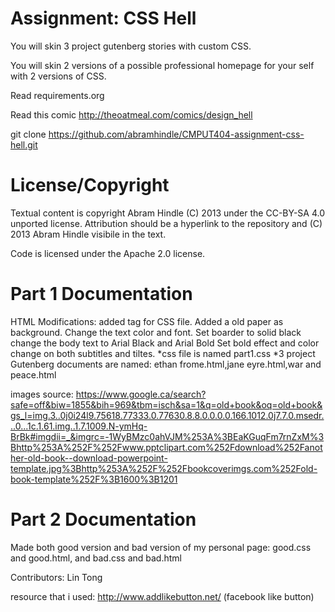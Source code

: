 Assignment: CSS Hell
====================

You will skin 3 project gutenberg stories with custom CSS.

You will skin 2 versions of a possible professional homepage for your
self with 2 versions of CSS.

Read requirements.org

Read this comic http://theoatmeal.com/comics/design_hell

git clone https://github.com/abramhindle/CMPUT404-assignment-css-hell.git

License/Copyright
=================

Textual content is copyright Abram Hindle (C) 2013 under the CC-BY-SA
4.0 unported license. Attribution should be a hyperlink to the
repository and (C) 2013 Abram Hindle visibile in the text.

Code is licensed under the Apache 2.0 license.

Part 1 Documentation
================
HTML Modifications: added tag for CSS file.
Added a old paper as background.
Change the text color and font.
Set boarder to solid black
change the body text to Arial Black and Arial Bold
Set bold effect and color change on both subtitles and tiltes.
*css file is named part1.css 
*3 project Gutenberg documents are named: ethan frome.html,jane eyre.html,war and peace.html

images source:
https://www.google.ca/search?safe=off&biw=1855&bih=969&tbm=isch&sa=1&q=old+book&oq=old+book&gs_l=img.3..0j0i24l9.75618.77333.0.77630.8.8.0.0.0.0.166.1012.0j7.7.0.msedr...0...1c.1.61.img..1.7.1009.N-ymHq-BrBk#imgdii=_&imgrc=-1WyBMzc0ahVJM%253A%3BEaKGuqFm7rnZxM%3Bhttp%253A%252F%252Fwww.pptclipart.com%252Fdownload%252Fanother-old-book--download-powerpoint-template.jpg%3Bhttp%253A%252F%252Fbookcoverimgs.com%252Fold-book-template%252F%3B1600%3B1201

Part 2 Documentation
================
Made both good version and bad version of my personal page: good.css and good.html, and bad.css and bad.html

Contributors: Lin Tong

resource that i used:
http://www.addlikebutton.net/ (facebook like button)
